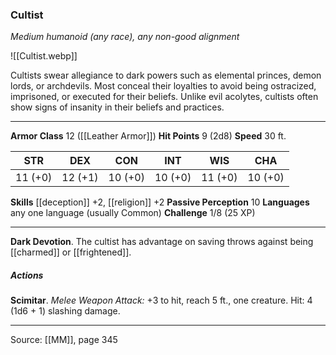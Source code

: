 ### Cultist
_Medium humanoid (any race), any non-good alignment_

![[Cultist.webp]]

Cultists swear allegiance to dark powers such as elemental princes, demon lords, or archdevils. Most conceal their loyalties to avoid being ostracized, imprisoned, or executed for their beliefs. Unlike evil acolytes, cultists often show signs of insanity in their beliefs and practices.





---

**Armor Class** 12 ([[Leather Armor]])
**Hit Points** 9 (2d8)
**Speed** 30 ft.

| STR     | DEX     | CON     | INT     | WIS     | CHA     |
|---------|---------|---------|---------|---------|---------|
| 11 (+0) | 12 (+1) | 10 (+0) | 10 (+0) | 11 (+0) | 10 (+0) |

**Skills** [[deception]] +2, [[religion]] +2
**Passive Perception** 10
**Languages** any one language (usually Common)
**Challenge** 1/8 (25 XP)

---

**Dark Devotion**. The cultist has advantage on saving throws against being [[charmed]] or [[frightened]].

##### Actions
**Scimitar**. _Melee Weapon Attack:_ +3 to hit, reach 5 ft., one creature. Hit: 4 (1d6 + 1) slashing damage.


---

Source: [[MM]], page 345